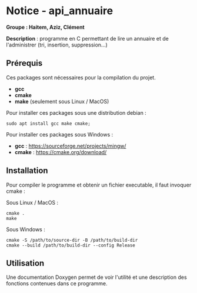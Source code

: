 # Notice - api_annuaire

**Groupe : Haitem, Aziz, Clément**

**Description** : programme en C permettant de lire un annuaire et de l'administrer (tri, insertion, suppression...)

## Prérequis

Ces packages sont nécessaires pour la compilation du projet.

- **gcc**
- **cmake**
- **make** (seulement sous Linux / MacOS)

Pour installer ces packages sous une distribution debian :
```
sudo apt install gcc make cmake;
```
Pour installer ces packages sous Windows :

- **gcc** : https://sourceforge.net/projects/mingw/
- **cmake** : https://cmake.org/download/

## Installation

Pour compiler le programme et obtenir un fichier executable, il faut invoquer cmake :

Sous Linux / MacOS :
```
cmake .
make
```
Sous Windows :
```
cmake -S /path/to/source-dir -B /path/to/build-dir
cmake --build /path/to/build-dir --config Release
```

## Utilisation

Une documentation Doxygen permet de voir l'utilité et une description des fonctions contenues dans ce programme.
